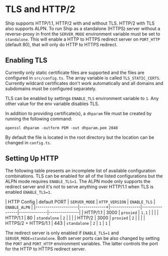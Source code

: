 TLS and HTTP/2
==============

Ship supports HTTP/1.1, HTTP/2 with and without TLS. HTTP/2 with TLS also
supports ALPN. To run Ship as a standalone (HTTPS) server without a
reverse-proxy in front the `SERVER_MODE` environment variable must be set to
`standalone`. This will enable a HTTP to HTTPS redirect server on `PORT_HTTP`
(default 80), that will only do HTTP to HTTPS redirect.

Enabling TLS
------------

Currently only static certificate files are supported and the files are
configured in `src/config.ts`. The array variable is called `TLS_STATIC_CERTS`.
Currently wildcard certificates don't work automatically and all domains and
subdomains must be configured separately.

TLS can be enabled by settings `ENABLE_TLS` environment variable to `1`. Any
other value for the env variable disables TLS.

In addition to providing certificate(s), a `dhparam` file must be created
by running the following command:

```
openssl dhparam -outform PEM -out dhparam.pem 2048
```

By default the file is located in the root directory but the location
can be changed in `config.ts`.


Setting Up HTTP
---------------

The following table presents an incomplete list of available configuration
combinations. TLS can be enabled for all of the listed configurations but
the ALPN mode requires `ENABLE_TLS=1`. The ALPN mode only supports the
redirect server and it's not to serve anything over HTTP/1.1 when TLS
is enabled `ENABLE_TLS=1`.

| HTTP Config         | default PORT | `SERVER_MODE` | `HTTP_VERSION` | `ENABLE_TLS` | `ENABLE_ALPN` |
|---------------------|-------------+|---------------|----------------|--------------|---------------|
| HTTP/1.1            |         3000 | `proxied`     | `1.1`          |              |               |
| HTTP/1.1            |           80 | `standalone`  | `2`            |              |               |
| HTTP/2              |         3000 | `proxied`     | `2`            |              |               |
| HTTPS/2 + HTTPS/1.1 |          443 | `standalone`  | `2`            | `1`          | `1`           |

The redirect server is only enabled if `ENABLE_TLS=1` and
`SERVER_MODE=standalone`. Both server ports can be also changed by setting
the `PORT` and `PORT_HTTP` environment variables. The latter controls the port
for the HTTP to HTTPS redirect server.
